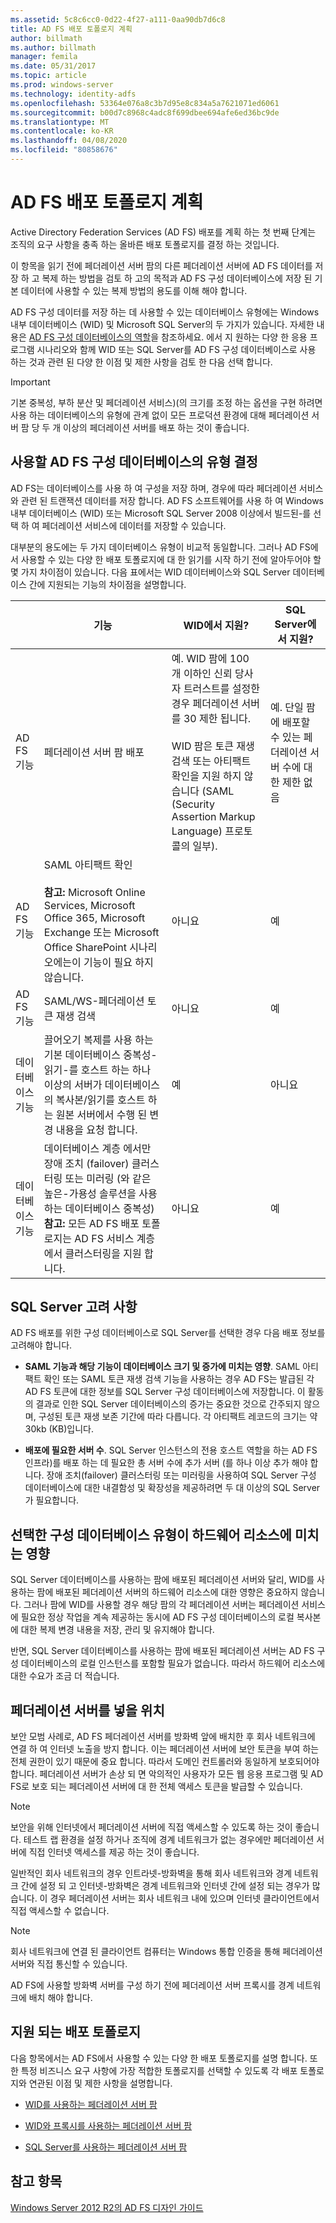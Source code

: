 ```yaml
---
ms.assetid: 5c8c6cc0-0d22-4f27-a111-0aa90db7d6c8
title: AD FS 배포 토폴로지 계획
author: billmath
ms.author: billmath
manager: femila
ms.date: 05/31/2017
ms.topic: article
ms.prod: windows-server
ms.technology: identity-adfs
ms.openlocfilehash: 53364e076a8c3b7d95e8c834a5a7621071ed6061
ms.sourcegitcommit: b00d7c8968c4adc8f699dbee694afe6ed36bc9de
ms.translationtype: MT
ms.contentlocale: ko-KR
ms.lasthandoff: 04/08/2020
ms.locfileid: "80858676"
---
```

# <a name="plan-your-ad-fs-deployment-topology"></a>AD FS 배포 토폴로지 계획

Active Directory Federation Services \(AD FS\) 배포를 계획 하는 첫 번째 단계는 조직의 요구 사항을 충족 하는 올바른 배포 토폴로지를 결정 하는 것입니다.  
  
이 항목을 읽기 전에 페더레이션 서버 팜의 다른 페더레이션 서버에 AD FS 데이터를 저장 하 고 복제 하는 방법을 검토 하 고의 목적과 AD FS 구성 데이터베이스에 저장 된 기본 데이터에 사용할 수 있는 복제 방법의 용도를 이해 해야 합니다.  
  
AD FS 구성 데이터를 저장 하는 데 사용할 수 있는 데이터베이스 유형에는 Windows 내부 데이터베이스 \(WID\) 및 Microsoft SQL Server의 두 가지가 있습니다. 자세한 내용은 [AD FS 구성 데이터베이스의 역할](../../ad-fs/technical-reference/The-Role-of-the-AD-FS-Configuration-Database.md)을 참조하세요. 에서 지 원하는 다양 한 응용 프로그램 시나리오와 함께 WID 또는 SQL Server를 AD FS 구성 데이터베이스로 사용 하는 것과 관련 된 다양 한 이점 및 제한 사항을 검토 한 다음 선택 합니다.  
  
> [!IMPORTANT]  
> 기본 중복성, 부하 분산 및 페더레이션 서비스\)\(의 크기를 조정 하는 옵션을 구현 하려면 사용 하는 데이터베이스의 유형에 관계 없이 모든 프로덕션 환경에 대해 페더레이션 서버 팜 당 두 개 이상의 페더레이션 서버를 배포 하는 것이 좋습니다.  
  
## <a name="determining-which-type-of-adfs-configuration-database-to-use"></a>사용할 AD FS 구성 데이터베이스의 유형 결정  
AD FS는 데이터베이스를 사용 하 여 구성을 저장 하며, 경우에 따라 페더레이션 서비스와 관련 된 트랜잭션 데이터를 저장 합니다. AD FS 소프트웨어를 사용 하 여 Windows 내부 데이터베이스 \(WID\) 또는 Microsoft SQL Server 2008 이상에서 빌드된\-를 선택 하 여 페더레이션 서비스에 데이터를 저장할 수 있습니다.  
  
대부분의 용도에는 두 가지 데이터베이스 유형이 비교적 동일합니다. 그러나 AD FS에서 사용할 수 있는 다양 한 배포 토폴로지에 대 한 읽기를 시작 하기 전에 알아두어야 할 몇 가지 차이점이 있습니다. 다음 표에서는 WID 데이터베이스와 SQL Server 데이터베이스 간에 지원되는 기능의 차이점을 설명합니다.  
  
||기능|WID에서 지원?|SQL Server에서 지원?
| --- | --- | --- |--- |
|AD FS 기능|페더레이션 서버 팜 배포|예. WID 팜에 100 개 이하인 신뢰 당사자 트러스트를 설정한 경우 페더레이션 서버를 30 제한 됩니다.</br></br>WID 팜은 토큰 재생 검색 또는 아티팩트 확인을 지원 하지 않습니다 (SAML (Security Assertion Markup Language) 프로토콜의 일부). |예. 단일 팜에 배포할 수 있는 페더레이션 서버 수에 대한 제한 없음  
|AD FS 기능|SAML 아티팩트 확인 </br></br>**참고:** Microsoft Online Services, Microsoft Office 365, Microsoft Exchange 또는 Microsoft Office SharePoint 시나리오에는이 기능이 필요 하지 않습니다.|아니요|예  
|AD FS 기능|SAML\/WS\-페더레이션 토큰 재생 검색|아니요|예  
|데이터베이스 기능|끌어오기 복제를 사용 하는 기본 데이터베이스 중복성-읽기\-를 호스트 하는 하나 이상의 서버가 데이터베이스의 복사본\/읽기를 호스트 하는 원본 서버에서 수행 된 변경 내용을 요청 합니다.|예|아니요 
|데이터베이스 기능|데이터베이스 계층 에서만 장애 조치 (failover) 클러스터링 또는 미러링 \(와 같은 높은\-가용성 솔루션을 사용 하는 데이터베이스 중복성\) **참고:** 모든 AD FS 배포 토폴로지는 AD FS 서비스 계층에서 클러스터링을 지원 합니다.|아니요|예  

  
## <a name="sql-server-considerations"></a>SQL Server 고려 사항  
AD FS 배포를 위한 구성 데이터베이스로 SQL Server를 선택한 경우 다음 배포 정보를 고려해야 합니다.  
  
-   **SAML 기능과 해당 기능이 데이터베이스 크기 및 증가에 미치는 영향**. SAML 아티팩트 확인 또는 SAML 토큰 재생 검색 기능을 사용하는 경우 AD FS는 발급된 각 AD FS 토큰에 대한 정보를 SQL Server 구성 데이터베이스에 저장합니다. 이 활동의 결과로 인한 SQL Server 데이터베이스의 증가는 중요한 것으로 간주되지 않으며, 구성된 토큰 재생 보존 기간에 따라 다릅니다. 각 아티팩트 레코드의 크기는 약 30kb \(KB\)입니다.  
  
-   **배포에 필요한 서버 수**. SQL Server 인스턴스의 전용 호스트 역할을 하는 AD FS 인프라\)를 배포 하는 데 필요한 총 서버 수에 추가 서버 \(를 하나 이상 추가 해야 합니다. 장애 조치(failover) 클러스터링 또는 미러링을 사용하여 SQL Server 구성 데이터베이스에 대한 내결함성 및 확장성을 제공하려면 두 대 이상의 SQL Server가 필요합니다.  
  
## <a name="how-the-configuration-database-type-you-select-may-impact-hardware-resources"></a>선택한 구성 데이터베이스 유형이 하드웨어 리소스에 미치는 영향  
SQL Server 데이터베이스를 사용하는 팜에 배포된 페더레이션 서버와 달리, WID를 사용하는 팜에 배포된 페더레이션 서버의 하드웨어 리소스에 대한 영향은 중요하지 않습니다. 그러나 팜에 WID를 사용할 경우 해당 팜의 각 페더레이션 서버는 페더레이션 서비스에 필요한 정상 작업을 계속 제공하는 동시에 AD FS 구성 데이터베이스의 로컬 복사본에 대한 복제 변경 내용을 저장, 관리 및 유지해야 합니다.  
  
반면, SQL Server 데이터베이스를 사용하는 팜에 배포된 페더레이션 서버는 AD FS 구성 데이터베이스의 로컬 인스턴스를 포함할 필요가 없습니다. 따라서 하드웨어 리소스에 대한 수요가 조금 더 적습니다.  
  
## <a name="where-to-place-a-federation-server"></a><a name="BKMK_1"></a>페더레이션 서버를 넣을 위치  
보안 모범 사례로, AD FS 페더레이션 서버를 방화벽 앞에 배치한 후 회사 네트워크에 연결 하 여 인터넷 노출을 방지 합니다. 이는 페더레이션 서버에 보안 토큰을 부여 하는 전체 권한이 있기 때문에 중요 합니다. 따라서 도메인 컨트롤러와 동일하게 보호되어야 합니다. 페더레이션 서버가 손상 되 면 악의적인 사용자가 모든 웹 응용 프로그램 및 AD FS로 보호 되는 페더레이션 서버에 대 한 전체 액세스 토큰을 발급할 수 있습니다.  
  
> [!NOTE]  
> 보안을 위해 인터넷에서 페더레이션 서버에 직접 액세스할 수 있도록 하는 것이 좋습니다. 테스트 랩 환경을 설정 하거나 조직에 경계 네트워크가 없는 경우에만 페더레이션 서버에 직접 인터넷 액세스를 제공 하는 것이 좋습니다.  
  
일반적인 회사 네트워크의 경우 인트라넷\-방화벽을 통해 회사 네트워크와 경계 네트워크 간에 설정 되 고 인터넷\-방화벽은 경계 네트워크와 인터넷 간에 설정 되는 경우가 많습니다. 이 경우 페더레이션 서버는 회사 네트워크 내에 있으며 인터넷 클라이언트에서 직접 액세스할 수 없습니다.  
  
> [!NOTE]  
> 회사 네트워크에 연결 된 클라이언트 컴퓨터는 Windows 통합 인증을 통해 페더레이션 서버와 직접 통신할 수 있습니다.  
  
AD FS에 사용할 방화벽 서버를 구성 하기 전에 페더레이션 서버 프록시를 경계 네트워크에 배치 해야 합니다.  
  
## <a name="supported-deployment-topologies"></a>지원 되는 배포 토폴로지  
다음 항목에서는 AD FS에서 사용할 수 있는 다양 한 배포 토폴로지를 설명 합니다. 또한 특정 비즈니스 요구 사항에 가장 적합한 토폴로지를 선택할 수 있도록 각 배포 토폴로지와 연관된 이점 및 제한 사항을 설명합니다.  
  
-   [WID를 사용하는 페더레이션 서버 팜](Federation-Server-Farm-Using-WID.md)  
  
-   [WID와 프록시를 사용하는 페더레이션 서버 팜](Federation-Server-Farm-Using-WID-and-Proxies.md)  
  
-   [SQL Server를 사용하는 페더레이션 서버 팜](Federation-Server-Farm-Using-SQL-Server.md)  
  
## <a name="see-also"></a>참고 항목  
[Windows Server 2012 R2의 AD FS 디자인 가이드](AD-FS-Design-Guide-in-Windows-Server-2012-R2.md)  
  

